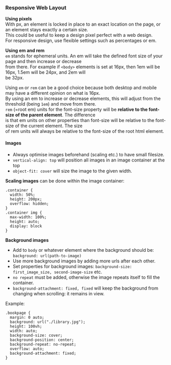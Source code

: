 ### Responsive Web Layout

**Using pixels**  
With px, an element is locked in place to an exact location on the page, or an element stays exactly a certain size.  
This could be useful to keep a design pixel perfect with a web design.  
For responsive design, use flexible settings such as percentages or em.  

**Using em and rem**  
`em` stands for ephemeral units. An em will take the defined font size of your page and then increase or decrease  
from there. For example if `<body>` elements is set at 16px, then 1em will be 16px, 1.5em will be 24px, and 2em will  
be 32px.

Using `em` or `rem` can be a good choice because both desktop and mobile may have a different opinion on what is 16px.  
By using an em to increase or decrease elements, this will adjust from the threshold (being `1em`) and move from there.  
`rem` (=root em) units for the font-size property will be **relative to the font-size of the parent element**. The difference  
is that em units on other properties than font-size will be relative to the font-size of the current element. The size  
of rem units will always be relative to the font-size of the root html element.   


#### Images
* Always optimise images beforehand (scaling etc.) to have small filesize.  
* `vertical-align: top` will position all images in an image container at the top   
* `object-fit: cover` will size the image to the given width.  

**Scaling images** can be done within the image container:  
```
.container {
  width: 50%;
  height: 200px;
  overflow: hidden;
}
.container img {
  max-width: 100%;
  height: auto;
  display: block
}
```

**Background images**  
* Add to `body` or whatever element where the background should be: `background: url(path-to-image)`
* Use more background images by adding more urls after each other.  
* Set properties for background images: `background-size: first_image_size, second-image-size` etc.  
* `no repeat` must be added, otherwise the image repeats itself to fill the container.  
* `background-attachment: fixed, fixed` will keep the background from changing when scrolling: it remains in view.

Example:  
```
.bookpage {
  margin: 0 auto;
  background: url("./library.jpg");
  height: 100vh;
  width: auto;
  background-size: cover;
  background-position: center;
  background-repeat: no-repeat;
  overflow: auto;
  background-attachment: fixed;
}
```